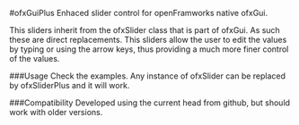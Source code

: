 #ofxGuiPlus
Enhaced slider control for openFramworks native ofxGui.

This sliders inherit from the ofxSlider class that is part of ofxGui. As such these are direct replacements.
This sliders allow the user to edit the values by typing or using the arrow keys, thus providing a much more finer control of the values.

###Usage
Check the examples.
Any instance of ofxSlider can be replaced by ofxSliderPlus and it will work.

###Compatibility
Developed using the current head from github, but should work with older versions.